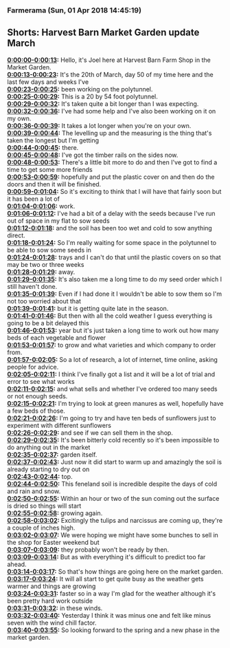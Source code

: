 ### Farmerama  (Sun, 01 Apr 2018 14:45:19)
## Shorts: Harvest Barn Market Garden update March  
**[0:00:00-0:00:13](https://soundcloud.com/farmerama-radio/shorts-harvest-barn-market-garden-update-march#t=0:00:00):**  Hello, it's Joel here at Harvest Barn Farm Shop in the Market Garden.  
**[0:00:13-0:00:23](https://soundcloud.com/farmerama-radio/shorts-harvest-barn-market-garden-update-march#t=0:00:13):**  It's the 20th of March, day 50 of my time here and the last few days and weeks I've  
**[0:00:23-0:00:25](https://soundcloud.com/farmerama-radio/shorts-harvest-barn-market-garden-update-march#t=0:00:23):**  been working on the polytunnel.  
**[0:00:25-0:00:29](https://soundcloud.com/farmerama-radio/shorts-harvest-barn-market-garden-update-march#t=0:00:25):**  This is a 20 by 54 foot polytunnel.  
**[0:00:29-0:00:32](https://soundcloud.com/farmerama-radio/shorts-harvest-barn-market-garden-update-march#t=0:00:29):**  It's taken quite a bit longer than I was expecting.  
**[0:00:32-0:00:36](https://soundcloud.com/farmerama-radio/shorts-harvest-barn-market-garden-update-march#t=0:00:32):**  I've had some help and I've also been working on it on my own.  
**[0:00:36-0:00:39](https://soundcloud.com/farmerama-radio/shorts-harvest-barn-market-garden-update-march#t=0:00:36):**  It takes a lot longer when you're on your own.  
**[0:00:39-0:00:44](https://soundcloud.com/farmerama-radio/shorts-harvest-barn-market-garden-update-march#t=0:00:39):**  The levelling up and the measuring is the thing that's taken the longest but I'm getting  
**[0:00:44-0:00:45](https://soundcloud.com/farmerama-radio/shorts-harvest-barn-market-garden-update-march#t=0:00:44):**  there.  
**[0:00:45-0:00:48](https://soundcloud.com/farmerama-radio/shorts-harvest-barn-market-garden-update-march#t=0:00:45):**  I've got the timber rails on the sides now.  
**[0:00:48-0:00:53](https://soundcloud.com/farmerama-radio/shorts-harvest-barn-market-garden-update-march#t=0:00:48):**  There's a little bit more to do and then I've got to find a time to get some more friends  
**[0:00:53-0:00:59](https://soundcloud.com/farmerama-radio/shorts-harvest-barn-market-garden-update-march#t=0:00:53):**  hopefully and put the plastic cover on and then do the doors and then it will be finished.  
**[0:00:59-0:01:04](https://soundcloud.com/farmerama-radio/shorts-harvest-barn-market-garden-update-march#t=0:00:59):**  So it's exciting to think that I will have that fairly soon but it has been a lot of  
**[0:01:04-0:01:06](https://soundcloud.com/farmerama-radio/shorts-harvest-barn-market-garden-update-march#t=0:01:04):**  work.  
**[0:01:06-0:01:12](https://soundcloud.com/farmerama-radio/shorts-harvest-barn-market-garden-update-march#t=0:01:06):**  I've had a bit of a delay with the seeds because I've run out of space in my flat to sow seeds  
**[0:01:12-0:01:18](https://soundcloud.com/farmerama-radio/shorts-harvest-barn-market-garden-update-march#t=0:01:12):**  and the soil has been too wet and cold to sow anything direct.  
**[0:01:18-0:01:24](https://soundcloud.com/farmerama-radio/shorts-harvest-barn-market-garden-update-march#t=0:01:18):**  So I'm really waiting for some space in the polytunnel to be able to sow some seeds in  
**[0:01:24-0:01:28](https://soundcloud.com/farmerama-radio/shorts-harvest-barn-market-garden-update-march#t=0:01:24):**  trays and I can't do that until the plastic covers on so that may be two or three weeks  
**[0:01:28-0:01:29](https://soundcloud.com/farmerama-radio/shorts-harvest-barn-market-garden-update-march#t=0:01:28):**  away.  
**[0:01:29-0:01:35](https://soundcloud.com/farmerama-radio/shorts-harvest-barn-market-garden-update-march#t=0:01:29):**  It's also taken me a long time to do my seed order which I still haven't done.  
**[0:01:35-0:01:39](https://soundcloud.com/farmerama-radio/shorts-harvest-barn-market-garden-update-march#t=0:01:35):**  Even if I had done it I wouldn't be able to sow them so I'm not too worried about that  
**[0:01:39-0:01:41](https://soundcloud.com/farmerama-radio/shorts-harvest-barn-market-garden-update-march#t=0:01:39):**  but it is getting quite late in the season.  
**[0:01:41-0:01:46](https://soundcloud.com/farmerama-radio/shorts-harvest-barn-market-garden-update-march#t=0:01:41):**  But then with all the cold weather I guess everything is going to be a bit delayed this  
**[0:01:46-0:01:53](https://soundcloud.com/farmerama-radio/shorts-harvest-barn-market-garden-update-march#t=0:01:46):**  year but it's just taken a long time to work out how many beds of each vegetable and flower  
**[0:01:53-0:01:57](https://soundcloud.com/farmerama-radio/shorts-harvest-barn-market-garden-update-march#t=0:01:53):**  to grow and what varieties and which company to order from.  
**[0:01:57-0:02:05](https://soundcloud.com/farmerama-radio/shorts-harvest-barn-market-garden-update-march#t=0:01:57):**  So a lot of research, a lot of internet, time online, asking people for advice.  
**[0:02:05-0:02:11](https://soundcloud.com/farmerama-radio/shorts-harvest-barn-market-garden-update-march#t=0:02:05):**  I think I've finally got a list and it will be a lot of trial and error to see what works  
**[0:02:11-0:02:15](https://soundcloud.com/farmerama-radio/shorts-harvest-barn-market-garden-update-march#t=0:02:11):**  and what sells and whether I've ordered too many seeds or not enough seeds.  
**[0:02:15-0:02:21](https://soundcloud.com/farmerama-radio/shorts-harvest-barn-market-garden-update-march#t=0:02:15):**  I'm trying to look at green manures as well, hopefully have a few beds of those.  
**[0:02:21-0:02:26](https://soundcloud.com/farmerama-radio/shorts-harvest-barn-market-garden-update-march#t=0:02:21):**  I'm going to try and have ten beds of sunflowers just to experiment with different sunflowers  
**[0:02:26-0:02:29](https://soundcloud.com/farmerama-radio/shorts-harvest-barn-market-garden-update-march#t=0:02:26):**  and see if we can sell them in the shop.  
**[0:02:29-0:02:35](https://soundcloud.com/farmerama-radio/shorts-harvest-barn-market-garden-update-march#t=0:02:29):**  It's been bitterly cold recently so it's been impossible to do anything out in the market  
**[0:02:35-0:02:37](https://soundcloud.com/farmerama-radio/shorts-harvest-barn-market-garden-update-march#t=0:02:35):**  garden itself.  
**[0:02:37-0:02:43](https://soundcloud.com/farmerama-radio/shorts-harvest-barn-market-garden-update-march#t=0:02:37):**  Just now it did start to warm up and amazingly the soil is already starting to dry out on  
**[0:02:43-0:02:44](https://soundcloud.com/farmerama-radio/shorts-harvest-barn-market-garden-update-march#t=0:02:43):**  top.  
**[0:02:44-0:02:50](https://soundcloud.com/farmerama-radio/shorts-harvest-barn-market-garden-update-march#t=0:02:44):**  This feneland soil is incredible despite the days of cold and rain and snow.  
**[0:02:50-0:02:55](https://soundcloud.com/farmerama-radio/shorts-harvest-barn-market-garden-update-march#t=0:02:50):**  Within an hour or two of the sun coming out the surface is dried so things will start  
**[0:02:55-0:02:58](https://soundcloud.com/farmerama-radio/shorts-harvest-barn-market-garden-update-march#t=0:02:55):**  growing again.  
**[0:02:58-0:03:02](https://soundcloud.com/farmerama-radio/shorts-harvest-barn-market-garden-update-march#t=0:02:58):**  Excitingly the tulips and narcissus are coming up, they're a couple of inches high.  
**[0:03:02-0:03:07](https://soundcloud.com/farmerama-radio/shorts-harvest-barn-market-garden-update-march#t=0:03:02):**  We were hoping we might have some bunches to sell in the shop for Easter weekend but  
**[0:03:07-0:03:09](https://soundcloud.com/farmerama-radio/shorts-harvest-barn-market-garden-update-march#t=0:03:07):**  they probably won't be ready by then.  
**[0:03:09-0:03:14](https://soundcloud.com/farmerama-radio/shorts-harvest-barn-market-garden-update-march#t=0:03:09):**  But as with everything it's difficult to predict too far ahead.  
**[0:03:14-0:03:17](https://soundcloud.com/farmerama-radio/shorts-harvest-barn-market-garden-update-march#t=0:03:14):**  So that's how things are going here on the market garden.  
**[0:03:17-0:03:24](https://soundcloud.com/farmerama-radio/shorts-harvest-barn-market-garden-update-march#t=0:03:17):**  It will all start to get quite busy as the weather gets warmer and things are growing  
**[0:03:24-0:03:31](https://soundcloud.com/farmerama-radio/shorts-harvest-barn-market-garden-update-march#t=0:03:24):**  faster so in a way I'm glad for the weather although it's been pretty hard work outside  
**[0:03:31-0:03:32](https://soundcloud.com/farmerama-radio/shorts-harvest-barn-market-garden-update-march#t=0:03:31):**  in these winds.  
**[0:03:32-0:03:40](https://soundcloud.com/farmerama-radio/shorts-harvest-barn-market-garden-update-march#t=0:03:32):**  Yesterday I think it was minus one and felt like minus seven with the wind chill factor.  
**[0:03:40-0:03:55](https://soundcloud.com/farmerama-radio/shorts-harvest-barn-market-garden-update-march#t=0:03:40):**  So looking forward to the spring and a new phase in the market garden.  